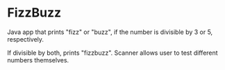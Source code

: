 # FizzBuzz
 Java app that prints "fizz" or "buzz", if the number is divisible by 3 or 5, respectively.

 If divisible by both, prints "fizzbuzz". Scanner allows user to test different numbers themselves.
